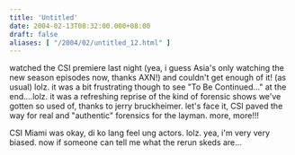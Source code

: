```yaml
---
title: 'Untitled'
date: 2004-02-13T08:32:00.000+08:00
draft: false
aliases: [ "/2004/02/untitled_12.html" ]
---
```


watched the CSI premiere last night (yea, i guess Asia's only watching the new season episodes now, thanks AXN!) and couldn't get enough of it! (as usual) lolz. it was a bit frustrating though to see "To Be Continued..." at the end....lolz. it was a refreshing reprise of the kind of forensic shows we've gotten so used of, thanks to jerry bruckheimer. let's face it, CSI paved the way for real and "authentic" forensics for the layman. more, more!!!  
  
CSI Miami was okay, di ko lang feel ung actors. lolz. yea, i'm very very biased. now if someone can tell me what the rerun skeds are...